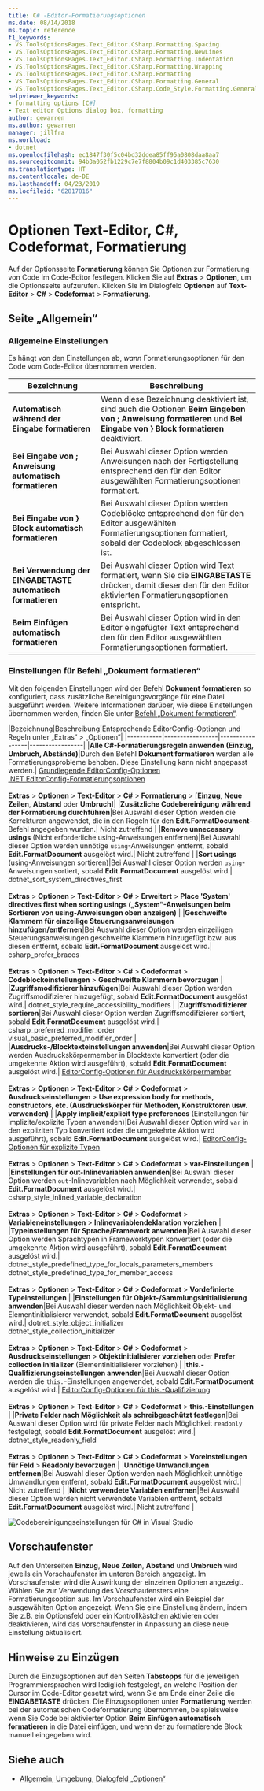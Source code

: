 ```yaml
---
title: C# -Editor-Formatierungsoptionen
ms.date: 08/14/2018
ms.topic: reference
f1_keywords:
- VS.ToolsOptionsPages.Text_Editor.CSharp.Formatting.Spacing
- VS.ToolsOptionsPages.Text_Editor.CSharp.Formatting.NewLines
- VS.ToolsOptionsPages.Text_Editor.CSharp.Formatting.Indentation
- VS.ToolsOptionsPages.Text_Editor.CSharp.Formatting.Wrapping
- VS.ToolsOptionsPages.Text_Editor.CSharp.Formatting
- VS.ToolsOptionsPages.Text_Editor.CSharp.Formatting.General
- VS.ToolsOptionsPages.Text_Editor.CSharp.Code_Style.Formatting.General
helpviewer_keywords:
- formatting options [C#]
- Text editor Options dialog box, formatting
author: gewarren
ms.author: gewarren
manager: jillfra
ms.workload:
- dotnet
ms.openlocfilehash: ec1847f30f5c04bd32ddea85ff95a0808daa8aa7
ms.sourcegitcommit: 94b3a052fb1229c7e7f8804b09c1d403385c7630
ms.translationtype: HT
ms.contentlocale: de-DE
ms.lasthandoff: 04/23/2019
ms.locfileid: "62817816"
---
```

# <a name="options-text-editor-c-code-style-formatting"></a>Optionen Text-Editor, C#, Codeformat, Formatierung

Auf der Optionsseite **Formatierung** können Sie Optionen zur Formatierung von Code im Code-Editor festlegen. Klicken Sie auf **Extras** > **Optionen**, um die Optionsseite aufzurufen. Klicken Sie im Dialogfeld **Optionen** auf **Text-Editor** > **C#** > **Codeformat** > **Formatierung**.

## <a name="general-page"></a>Seite „Allgemein“

### <a name="general-settings"></a>Allgemeine Einstellungen

Es hängt von den Einstellungen ab, *wann* Formatierungsoptionen für den Code vom Code-Editor übernommen werden.

|Bezeichnung|Beschreibung|
|-----------|-----------------|
|**Automatisch während der Eingabe formatieren**|Wenn diese Bezeichnung deaktiviert ist, sind auch die Optionen **Beim Eingeben von ; Anweisung formatieren** und **Bei Eingabe von } Block formatieren** deaktiviert.|
|**Bei Eingabe von ; Anweisung automatisch formatieren**|Bei Auswahl dieser Option werden Anweisungen nach der Fertigstellung entsprechend den für den Editor ausgewählten Formatierungsoptionen formatiert.|
|**Bei Eingabe von } Block automatisch formatieren**|Bei Auswahl dieser Option werden Codeblöcke entsprechend den für den Editor ausgewählten Formatierungsoptionen formatiert, sobald der Codeblock abgeschlossen ist.|
|**Bei Verwendung der EINGABETASTE automatisch formatieren**|Bei Auswahl dieser Option wird Text formatiert, wenn Sie die **EINGABETASTE** drücken, damit dieser den für den Editor aktivierten Formatierungsoptionen entspricht.|
|**Beim Einfügen automatisch formatieren**|Bei Auswahl dieser Option wird in den Editor eingefügter Text entsprechend den für den Editor ausgewählten Formatierungsoptionen formatiert.|

### <a name="format-document-settings"></a>Einstellungen für Befehl „Dokument formatieren“

Mit den folgenden Einstellungen wird der Befehl **Dokument formatieren** so konfiguriert, dass zusätzliche Bereinigungsvorgänge für eine Datei ausgeführt werden. Weitere Informationen darüber, wie diese Einstellungen übernommen werden, finden Sie unter [Befehl „Dokument formatieren“](../code-styles-and-quick-actions.md#format-document-command).

|Bezeichnung|Beschreibung|Entsprechende EditorConfig-Optionen und Regeln unter „Extras“ > „Optionen“|
|-----------|-----------------|-----------------|-----------------|
|**Alle C#-Formatierungsregeln anwenden (Einzug, Umbruch, Abstände)**|Durch den Befehl **Dokument formatieren** werden alle Formatierungsprobleme behoben. Diese Einstellung kann nicht angepasst werden.| [Grundlegende EditorConfig-Optionen](../../ide/create-portable-custom-editor-options.md)<br/>[.NET EditorConfig-Formatierungsoptionen](../../ide/editorconfig-code-style-settings-reference.md#formatting-conventions)<br/><br/>**Extras** > **Optionen** > **Text-Editor** > **C#** > **Formatierung** > [**Einzug**, **Neue Zeilen**, **Abstand** oder **Umbruch**]|
|**Zusätzliche Codebereinigung während der Formatierung durchführen**|Bei Auswahl dieser Option werden die Korrekturen angewendet, die in den Regeln für den **Edit.FormatDocument**-Befehl angegeben wurden.| Nicht zutreffend |
|**Remove unnecessary usings** (Nicht erforderliche using-Anweisungen entfernen)|Bei Auswahl dieser Option werden unnötige `using`-Anweisungen entfernt, sobald **Edit.FormatDocument** ausgelöst wird.| Nicht zutreffend |
|**Sort usings** (using-Anweisungen sortieren)|Bei Auswahl dieser Option werden `using`-Anweisungen sortiert, sobald **Edit.FormatDocument** ausgelöst wird.| dotnet_sort_system_directives_first<br/><br/>**Extras** > **Optionen** > **Text-Editor** > **C#** > **Erweitert** > **Place 'System' directives first when sorting usings („System“-Anweisungen beim Sortieren von using-Anweisungen oben anzeigen)** |
|**Geschweifte Klammern für einzeilige Steuerungsanweisungen hinzufügen/entfernen**|Bei Auswahl dieser Option werden einzeiligen Steuerungsanweisungen geschweifte Klammern hinzugefügt bzw. aus diesen entfernt, sobald **Edit.FormatDocument** ausgelöst wird.| csharp_prefer_braces<br/><br/>**Extras** > **Optionen** > **Text-Editor** > **C#** > **Codeformat** > **Codeblockeinstellungen** > **Geschweifte Klammern bevorzugen** |
|**Zugriffsmodifizierer hinzufügen**|Bei Auswahl dieser Option werden Zugriffsmodifizierer hinzugefügt, sobald **Edit.FormatDocument** ausgelöst wird.| dotnet_style_require_accessibility_modifiers |
|**Zugriffsmodifizierer sortieren**|Bei Auswahl dieser Option werden Zugriffsmodifizierer sortiert, sobald **Edit.FormatDocument** ausgelöst wird.| csharp_preferred_modifier_order<br/>visual_basic_preferred_modifier_order |
|**Ausdrucks-/Blocktexteinstellungen anwenden**|Bei Auswahl dieser Option werden Ausdruckskörpermember in Blocktexte konvertiert (oder die umgekehrte Aktion wird ausgeführt), sobald **Edit.FormatDocument** ausgelöst wird.| [EditorConfig-Optionen für Ausdruckskörpermember](../../ide/editorconfig-code-style-settings-reference.md#expression_bodied_members)<br/><br/>**Extras** > **Optionen** > **Text-Editor** > **C#** > **Codeformat** > **Ausdruckseinstellungen** > **Use expression body for methods, constructors, etc. (Ausdruckskörper für Methoden, Konstruktoren usw. verwenden)** |
|**Apply implicit/explicit type preferences** (Einstellungen für implizite/explizite Typen anwenden)|Bei Auswahl dieser Option wird `var` in den expliziten Typ konvertiert (oder die umgekehrte Aktion wird ausgeführt), sobald **Edit.FormatDocument** ausgelöst wird.| [EditorConfig-Optionen für explizite Typen](../../ide/editorconfig-code-style-settings-reference.md#implicit-and-explicit-types)<br/><br/>**Extras** > **Optionen** > **Text-Editor** > **C#** > **Codeformat** > **var-Einstellungen** |
|**Einstellungen für out-Inlinevariablen anwenden**|Bei Auswahl dieser Option werden `out`-Inlinevariablen nach Möglichkeit verwendet, sobald **Edit.FormatDocument** ausgelöst wird.| csharp_style_inlined_variable_declaration<br/><br/>**Extras** > **Optionen** > **Text-Editor** > **C#** > **Codeformat** > **Variableneinstellungen** > **Inlinevariablendeklaration vorziehen** |
|**Typeinstellungen für Sprache/Framework anwenden**|Bei Auswahl dieser Option werden Sprachtypen in Frameworktypen konvertiert (oder die umgekehrte Aktion wird ausgeführt), sobald **Edit.FormatDocument** ausgelöst wird.| dotnet_style_predefined_type_for_locals_parameters_members<br/>dotnet_style_predefined_type_for_member_access<br/><br/>**Extras** > **Optionen** > **Text-Editor** > **C#** > **Codeformat** > **Vordefinierte Typeinstellungen** |
|**Einstellungen für Objekt-/Sammlungsinitialisierung anwenden**|Bei Auswahl dieser werden nach Möglichkeit Objekt- und Elementinitialisierer verwendet, sobald **Edit.FormatDocument** ausgelöst wird.| dotnet_style_object_initializer<br/>dotnet_style_collection_initializer<br/><br/>**Extras** > **Optionen** > **Text-Editor** > **C#** > **Codeformat** > **Ausdruckseinstellungen** > **Objektinitialisierer vorziehen** oder **Prefer collection initializer** (Elementinitialisierer vorziehen) |
|**this.-Qualifizierungseinstellungen anwenden**|Bei Auswahl dieser Option werden die `this.`-Einstellungen angewendet, sobald **Edit.FormatDocument** ausgelöst wird.| [EditorConfig-Optionen für this.-Qualifizierung](../../ide/editorconfig-code-style-settings-reference.md#this_and_me)<br/><br/>**Extras** > **Optionen** > **Text-Editor** > **C#** > **Codeformat** > **this.-Einstellungen** |
|**Private Felder nach Möglichkeit als schreibgeschützt festlegen**|Bei Auswahl dieser Option wird für private Felder nach Möglichkeit `readonly` festgelegt, sobald **Edit.FormatDocument** ausgelöst wird.| dotnet_style_readonly_field<br/><br/>**Extras** > **Optionen** > **Text-Editor** > **C#** > **Codeformat** > **Voreinstellungen für Feld** > **Readonly bevorzugen** |
|**Unnötige Umwandlungen entfernen**|Bei Auswahl dieser Option werden nach Möglichkeit unnötige Umwandlungen entfernt, sobald **Edit.FormatDocument** ausgelöst wird.| Nicht zutreffend |
|**Nicht verwendete Variablen entfernen**|Bei Auswahl dieser Option werden nicht verwendete Variablen entfernt, sobald **Edit.FormatDocument** ausgelöst wird.| Nicht zutreffend |

![Codebereinigungseinstellungen für C# in Visual Studio](media/format-document-settings.png)

## <a name="preview-windows"></a>Vorschaufenster

Auf den Unterseiten **Einzug**, **Neue Zeilen**, **Abstand** und **Umbruch** wird jeweils ein Vorschaufenster im unteren Bereich angezeigt. Im Vorschaufenster wird die Auswirkung der einzelnen Optionen angezeigt. Wählen Sie zur Verwendung des Vorschaufensters eine Formatierungsoption aus. Im Vorschaufenster wird ein Beispiel der ausgewählten Option angezeigt. Wenn Sie eine Einstellung ändern, indem Sie z.B. ein Optionsfeld oder ein Kontrollkästchen aktivieren oder deaktivieren, wird das Vorschaufenster in Anpassung an diese neue Einstellung aktualisiert.

## <a name="indentation-remarks"></a>Hinweise zu Einzügen

Durch die Einzugsoptionen auf den Seiten **Tabstopps** für die jeweiligen Programmiersprachen wird lediglich festgelegt, an welche Position der Cursor im Code-Editor gesetzt wird, wenn Sie am Ende einer Zeile die **EINGABETASTE** drücken. Die Einzugsoptionen unter **Formatierung** werden bei der automatischen Codeformatierung übernommen, beispielsweise wenn Sie Code bei aktivierter Option **Beim Einfügen automatisch formatieren** in die Datei einfügen, und wenn der zu formatierende Block manuell eingegeben wird.

## <a name="see-also"></a>Siehe auch

- [Allgemein, Umgebung, Dialogfeld „Optionen“](../../ide/reference/general-environment-options-dialog-box.md)